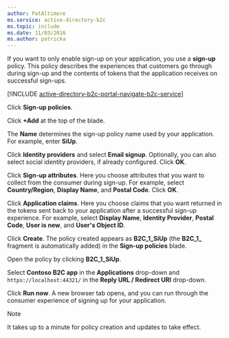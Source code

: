 ```yaml
---
author: PatAltimore
ms.service: active-directory-b2c 
ms.topic: include
ms.date: 11/03/2016
ms.author: patricka
---
```

If you want to only enable sign-up on your application, you use a **sign-up** policy. This policy describes the experiences that customers go through during sign-up and the contents of tokens that the application receives on successful sign-ups.

[!INCLUDE [active-directory-b2c-portal-navigate-b2c-service](active-directory-b2c-portal-navigate-b2c-service.md)]

Click **Sign-up policies**.

Click **+Add** at the top of the blade.

The **Name** determines the sign-up policy name used by your application. For example, enter **SiUp**.

Click **Identity providers** and select **Email signup**. Optionally, you can also select social identity providers, if already configured. Click **OK**.

Click **Sign-up attributes**. Here you choose attributes that you want to collect from the consumer during sign-up. For example, select **Country/Region**, **Display Name**, and **Postal Code**. Click **OK**.

Click **Application claims**. Here you choose claims that you want returned in the tokens sent back to your application after a successful sign-up experience. For example, select **Display Name**, **Identity Provider**, **Postal Code**, **User is new**, and **User's Object ID**.

Click **Create**. The policy created appears as **B2C_1_SiUp** (the **B2C\_1\_** fragment is automatically added) in the **Sign-up policies** blade.

Open the policy by clicking **B2C_1_SiUp**.

Select **Contoso B2C app** in the **Applications** drop-down and `https://localhost:44321/` in the **Reply URL / Redirect URI** drop-down.

Click **Run now**. A new browser tab opens, and you can run through the consumer experience of signing up for your application.

> [!NOTE]
> It takes up to a minute for policy creation and updates to take effect.
>